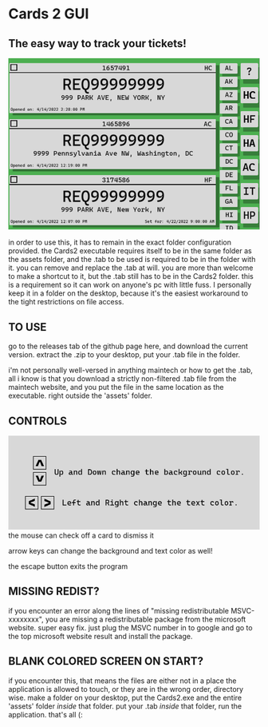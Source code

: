 # Cards 2 GUI
## The easy way to track your tickets!

<img src="https://github.com/daltonyxdonovan/Cards2/blob/master/cards2_display.png?raw=true" alt="Cards 2 Display" title="Preview of GUI">

in order to use this, it has to remain in the exact folder configuration provided. the
Cards2 executable requires itself to be in the same folder as the assets folder,
and the .tab to be used is required to be in the folder with it. you can remove and replace
the .tab at will. you are more than welcome to make a shortcut to it, but the .tab still has
to be in the Cards2 folder. this is a requirement so it can work on anyone's pc
with little fuss. I personally keep it in a folder on the desktop, because it's the easiest
workaround to the tight restrictions on file access.

## TO USE

go to the releases tab of the github page here, and download the current version. extract
the .zip to your desktop, put your .tab file in the folder.

i'm not personally well-versed in anything maintech or how to get the .tab, all i know is 
that you download a strictly non-filtered .tab file from the maintech website, and you put 
the file in the same location as the executable. right outside the 'assets' folder.

## CONTROLS
<img src="https://github.com/daltonyxdonovan/Cards2/blob/master/cards2_info.png?raw=true" alt="Cards 2 Controls" title="Preview of GUI controls">
the mouse can check off a card to dismiss it

arrow keys can change the background and text color as well!

the escape button exits the program


## MISSING REDIST?
if you encounter an error along the lines of "missing redistributable MSVC-xxxxxxxx", you are 
missing a redistributable package from the microsoft website. super easy fix. just plug the 
MSVC number in to google and go to the top microsoft website result and install the package.

## BLANK COLORED SCREEN ON START?
if you encounter this, that means the files are either not in a place the application is
allowed to touch, or they are in the wrong order, directory wise. make a folder on your desktop, put the
Cards2.exe and the entire 'assets' folder *inside* that folder. put your .tab *inside*
that folder, run the application. that's all (:
